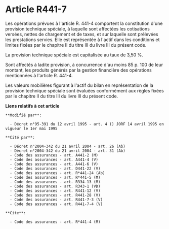 # Article R441-7

Les opérations prévues à l'article R. 441-4 comportent la constitution d'une provision technique spéciale, à laquelle sont
affectées les cotisations versées, nettes de chargement et de taxes, et sur laquelle sont prélevées les prestations servies.
Elle est représentée à l'actif dans les conditions et limites fixées par le chapitre II du titre III du livre III du présent
code.

La provision technique spéciale est capitalisée au taux de 3,50 %.

Sont affectés à ladite provision, à concurrence d'au moins 85 p. 100 de leur montant, les produits générés par la gestion
financière des opérations mentionnées à l'article R. 441-4.

Les valeurs mobilières figurant à l'actif du bilan en représentation de la provision technique spéciale sont évaluées
conformément aux règles fixées par le chapitre II du titre III du livre III du présent code.

**Liens relatifs à cet article**

	**Modifié par**:

	  - Décret n°95-391 du 12 avril 1995 - art. 4 () JORF 14 avril 1995 en vigueur le 1er mai 1995

	**Cité par**:

	  - Décret n°2004-342 du 21 avril 2004 - art. 26 (Ab)
	  - Décret n°2004-342 du 21 avril 2004 - art. 31 (Ab)
	  - Code des assurances - art. A441-2 (M)
	  - Code des assurances - art. A441-4 (V)
	  - Code des assurances - art. A441-6 (V)
	  - Code des assurances - art. D441-22 (V)
	  - Code des assurances - art. R*441-24 (Ab)
	  - Code des assurances - art. R*441-5 (M)
	  - Code des assurances - art. R334-13 (M)
	  - Code des assurances - art. R343-1 (VD)
	  - Code des assurances - art. R441-12 (V)
	  - Code des assurances - art. R441-28 (V)
	  - Code des assurances - art. R441-7-3 (V)
	  - Code des assurances - art. R441-7-4 (V)

	**Cite**:

	  - Code des assurances - art. R*441-4 (M)
